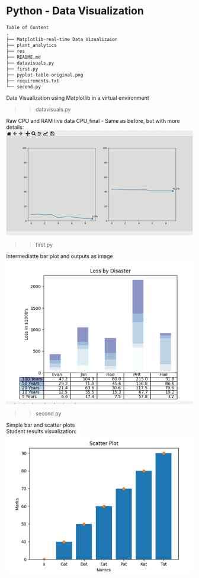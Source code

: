 # Python - Data Visualization


```
Table of Content
.
├── Matplotlib-real-time Data Vizualizaion
├── plant_analytics
├── res
├── README.md
├── datavisuals.py
├── first.py
├── pyplot-table-original.png
├── requirements.txt
└── second.py
```


Data Visualization using Matplotlib in a virtual environment

>>datavisuals.py

Raw CPU and RAM live data
CPU_final - Same as before, but with more details:  
![cpu](res/cpu_v1.gif)  

>>first.py

Intermediatte bar plot and outputs as image <br>
![first](res/first.PNG)  

>>second.py

Simple bar and scatter plots <br>
Student results visualization:  
![second](res/second.PNG)  
